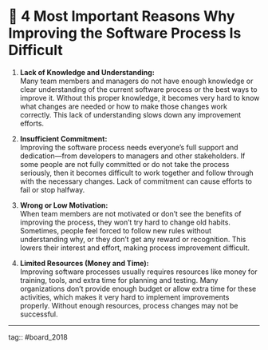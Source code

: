 # 🌼 4 Most Important Reasons Why Improving the Software Process Is Difficult

1. **Lack of Knowledge and Understanding:**  
    Many team members and managers do not have enough knowledge or clear understanding of the current software process or the best ways to improve it. Without this proper knowledge, it becomes very hard to know what changes are needed or how to make those changes work correctly. This lack of understanding slows down any improvement efforts.

2. **Insufficient Commitment:**  
	Improving the software process needs everyone’s full support and dedication—from developers to managers and other stakeholders. If some people are not fully committed or do not take the process seriously, then it becomes difficult to work together and follow through with the necessary changes. Lack of commitment can cause efforts to fail or stop halfway.

3. **Wrong or Low Motivation:**  
	When team members are not motivated or don’t see the benefits of improving the process, they won’t try hard to change old habits. Sometimes, people feel forced to follow new rules without understanding why, or they don’t get any reward or recognition. This lowers their interest and effort, making process improvement difficult.
   
4. **Limited Resources (Money and Time):**  
    Improving software processes usually requires resources like money for training, tools, and extra time for planning and testing. Many organizations don’t provide enough budget or allow extra time for these activities, which makes it very hard to implement improvements properly. Without enough resources, process changes may not be successful.

---

tag:: #board_2018 



